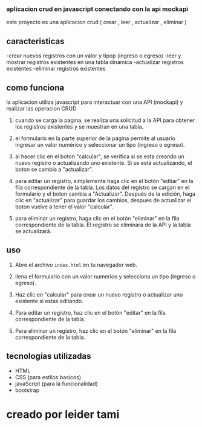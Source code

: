### aplicacion crud en javascript conectando con la api mockapi

este proyecto es una aplicacion crud ( crear , leer , actualizar , eliminar )

## caracteristicas 

-crear nuevos registros con un valor y tipop (ingreso o egreso)
-leer y mostrar registros existentes en una tabla dinamica
-actualizar registros existentes
-eliminar registros existentes

## como funciona

la aplicacion utiliza javascript para interactuar con una API (mockapi) y realizar las operacion CRUD 

1. cuando se carga la pagina, se realiza una solicitud a la API para obtener los registros existentes y se muestran en una tabla.

2. el formulario en la parte superior de la página permite al usuario ingresar un valor numérico y seleccionar un tipo (ingreso o egreso).

3. al hacer clic en el boton "calcular", se verifica si se esta creando un nuevo registro o actualizando uno existente. Si se está actualizando, el boton se cambia a "actualizar".

4. para editar un registro, simplemente haga clic en el botón "editar" en la fila correspondiente de la tabla. Los datos del registro se cargan en el formulario y el boton cambia a "Actualizar". Después de la edición, haga clic en "actualizar" para guardar los cambios, despues de actualizar el boton vuelve a tener el valor "calcular".

5. para eliminar un registro, haga clic en el botón "eliminar" en la fila correspondiente de la tabla. El registro se eliminara de la API y la tabla se actualizará.

## uso

1. Abre el archivo `index.html` en tu navegador web.

2. llena el formulario con un valor numerico y selecciona un tipo (ingreso o egreso).

3. Haz clic en "calcular" para crear un nuevo registro o actualizar uno existente si estas editando.

4. Para editar un registro, haz clic en el botón "editar" en la fila correspondiente de la tabla.

5. Para eliminar un registro, haz clic en el botón "eliminar" en la fila correspondiente de la tabla.


## tecnologías utilizadas

- HTML
- CSS (para estilos basicos)
- javaScript (para la funcionalidad)
- bootstrap 

# creado por leider tami